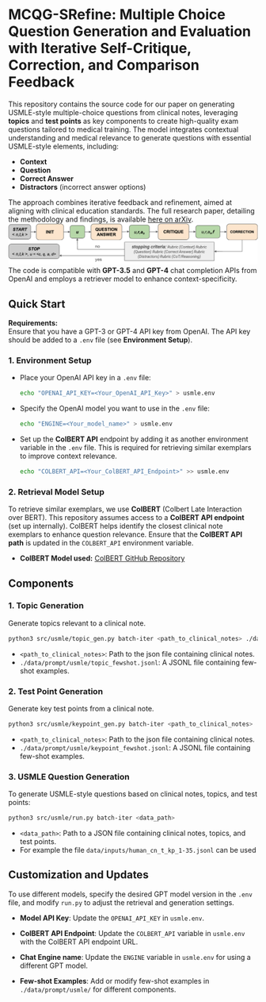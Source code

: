 # MCQG-SRefine: Multiple Choice Question Generation and Evaluation with Iterative Self-Critique, Correction, and Comparison Feedback
This repository contains the source code for our paper on generating USMLE-style multiple-choice questions from clinical notes, leveraging **topics** and **test points** as key components to create high-quality exam questions tailored to medical training. The model integrates contextual understanding and medical relevance to generate questions with essential USMLE-style elements, including:

- **Context**
- **Question**
- **Correct Answer**
- **Distractors** (incorrect answer options)

The approach combines iterative feedback and refinement, aimed at aligning with clinical education standards. The full research paper, detailing the methodology and findings, is available [here on arXiv](https://arxiv.org/abs/2410.13191).
![MCQG-SRefine flow chart](usmle_flowchart.png)
The code is compatible with **GPT-3.5** and **GPT-4** chat completion APIs from OpenAI and employs a retriever model to enhance context-specificity. 

## Quick Start

**Requirements:**  
Ensure that you have a GPT-3 or GPT-4 API key from OpenAI. The API key should be added to a `.env` file (see **Environment Setup**).

### 1. **Environment Setup**

- Place your OpenAI API key in a `.env` file:

  ```bash
  echo "OPENAI_API_KEY=<Your_OpenAI_API_Key>" > usmle.env
  ```
- Specify the OpenAI model you want to use in the `.env` file:

  ```bash
  echo "ENGINE=<Your_model_name>" > usmle.env
  ```

- Set up the **ColBERT API** endpoint by adding it as another environment variable in the `.env` file. This is required for retrieving similar exemplars to improve context relevance.

  ```bash
  echo "COLBERT_API=<Your_ColBERT_API_Endpoint>" >> usmle.env
  ```


### 2. **Retrieval Model Setup**

To retrieve similar exemplars, we use **ColBERT** (Colbert Late Interaction over BERT). This repository assumes access to a **ColBERT API endpoint** (set up internally). ColBERT helps identify the closest clinical note exemplars to enhance question relevance. Ensure that the **ColBERT API path** is updated in the `COLBERT_API` environment variable.

- **ColBERT Model used:** [ColBERT GitHub Repository](https://github.com/stanford-futuredata/ColBERT)

## Components

### 1. **Topic Generation**

Generate topics relevant to a clinical note.

```bash
python3 src/usmle/topic_gen.py batch-iter <path_to_clinical_notes> ./data/prompt/usmle/topic_fewshot.jsonl
```

- `<path_to_clinical_notes>`: Path to the json file containing clinical notes.
- `./data/prompt/usmle/topic_fewshot.jsonl`: A JSONL file containing few-shot examples.

### 2. **Test Point Generation**

Generate key test points from a clinical note.

```bash
python3 src/usmle/keypoint_gen.py batch-iter <path_to_clinical_notes> ./data/prompt/usmle/keypoint_fewshot.jsonl
```

- `<path_to_clinical_notes>`: Path to the json file containing clinical notes.
- `./data/prompt/usmle/keypoint_fewshot.jsonl`: A JSONL file containing few-shot examples.

### 3. **USMLE Question Generation**

To generate USMLE-style questions based on clinical notes, topics, and test points:

```bash
python3 src/usmle/run.py batch-iter <data_path>
```

- `<data_path>`: Path to a JSON file containing clinical notes, topics, and test points.
- For example the file `data/inputs/human_cn_t_kp_1-35.jsonl` can be used

## Customization and Updates

To use different models, specify the desired GPT model version in the `.env` file, and modify `run.py` to adjust the retrieval and generation settings.

- **Model API Key**: Update the `OPENAI_API_KEY` in `usmle.env`.
- **ColBERT API Endpoint**: Update the `COLBERT_API` variable in `usmle.env` with the ColBERT API endpoint URL.
- **Chat Engine name**: Update the `ENGINE` variable in `usmle.env` for using a different GPT model.

- **Few-shot Examples**: Add or modify few-shot examples in `./data/prompt/usmle/` for different components.
